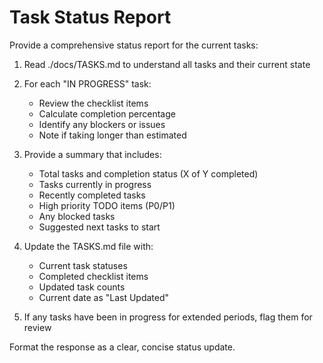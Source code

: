 # Task Status Report

Provide a comprehensive status report for the current tasks:

1. Read ./docs/TASKS.md to understand all tasks and their current state

2. For each "IN PROGRESS" task:
   - Review the checklist items
   - Calculate completion percentage
   - Identify any blockers or issues
   - Note if taking longer than estimated

3. Provide a summary that includes:
   - Total tasks and completion status (X of Y completed)
   - Tasks currently in progress
   - Recently completed tasks
   - High priority TODO items (P0/P1)
   - Any blocked tasks
   - Suggested next tasks to start

4. Update the TASKS.md file with:
   - Current task statuses
   - Completed checklist items
   - Updated task counts
   - Current date as "Last Updated"

5. If any tasks have been in progress for extended periods, flag them for review

Format the response as a clear, concise status update.